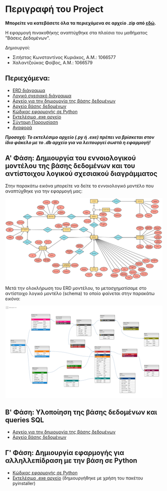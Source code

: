 # Περιγραφή του Project

**Μπορείτε να κατεβάσετε όλα τα περιεχόμενα σε αρχείο .zip από [εδώ](https://github.com/sitistas/art-gallery-ECE_CK703-team18/archive/refs/heads/main.zip).**

Η εφαρμογή πινακοθήκης αναπτύχθηκε στα πλαίσια του μαθήματος "Βάσεις Δεδομένων".

Δημιουργοί:

- Σιτήστας Κωνσταντίνος Κυριάκος, Α.Μ.: 1066577
- Χαλαντζούκας Φοίβος, Α.Μ.: 1066579

## Περιεχόμενα:
- [ERD διάγραμμα](Gallery_img.png)
- [Λογικό σχεσιακό διάγραμμα](DB_Schema.png)
- [Αρχείο για την δημιουργία της βάσης δεδομένων](art-gallery.db.sql)
- [Αρχείο βάσης δεδομένων](art-gallery.db)
- [Κώδικας εφαρμογής σε Python](art-gallery.py)
- [Εκτελέσιμο .exe αρχείο](art-gallery.exe)
- [Σύντομη Παρουσίαση](Εφαρμογή%20Πινακοθήκης.pptx)
- [Αναφορά](Report.pdf)

***Προσοχή: Το εκτελέσιμο αρχείο (.py ή .exe) πρέπει να βρίσκεται στον ίδιο φάκελο με το .db αρχείο για να λειτουργεί σωστά η εφαρμογή!***

## Α' Φάση: Δημιουργία του εννοιολογικού μοντέλου της βάσης δεδομένων και του αντίστοιχου λογικού σχεσιακού διαγράμματος

Στην παρακάτω εικόνα μπορείτε να δείτε το εννοιολογικό μοντέλο που αναπτύχθηκε για την εφαρμογή μας:

![ERD_Diagram](/Gallery_img.png) 

Μετά την ολοκλήρωση του ERD μοντέλου, το μετασχηματίσαμε στο αντίστοιχο λογικό μοντέλο (schema) το οποίο φαίνεται στην παρακάτω εικόνα:

![Schema](DB_Schema.png)

## Β' Φάση: Υλοποίηση της βάσης δεδομένων και queries SQL

- [Αρχείο για την δημιουργία της βάσης δεδομένων](art-gallery.db.sql)
- [Αρχείο βάσης δεδομένων](art-gallery.db)

## Γ' Φάση: Δημιουργία εφαρμογής για αλληλλεπίδραση με την βάση σε Python

- [Κώδικας εφαρμογής σε Python](art-gallery.py)
- [Εκτελέσιμο .exe αρχείο](art-gallery.exe) (δημιουργήθηκε με χρήση του πακέτου pyinstaller)
